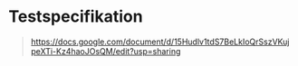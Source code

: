 Testspecifikation
=================

> https://docs.google.com/document/d/15Hudlv1tdS7BeLkIoQrSszVKujpeXTi-Kz4haoJOsQM/edit?usp=sharing
